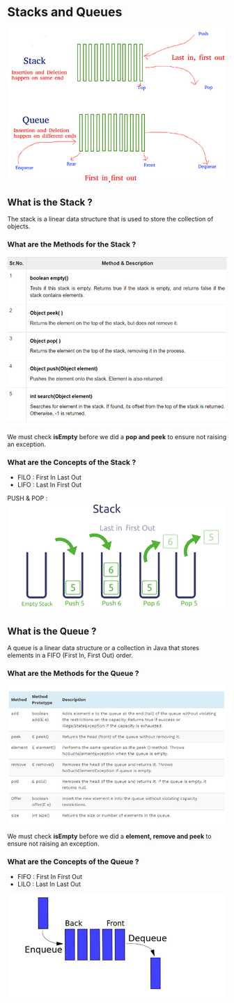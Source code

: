 # Stacks and Queues  
![S&Q](./StacksAndQueues/Stack-Queue.png)  
  
## What is the Stack ?  
 The stack is a linear data structure that is used to store the collection of objects.  
   

### What are the Methods for the Stack ?    
  <!-- https://www.tutorialspoint.com/java/java_stack_class.htm -->  
  
 ![Methods](./StacksAndQueues/methods.PNG)  
  
We must check **isEmpty** before we did a **pop and peek** to ensure not raising an exception.  
  
### What are the Concepts of the Stack ?   
* FILO : First In Last Out   
* LIFO : Last In First Out  

PUSH & POP :  
![P&P](./StacksAndQueues/Stack-data-structure.png)  
  
## What is the Queue ?  
A queue is a linear data structure or a collection in Java that stores elements in a FIFO (First In, First Out) order.  

### What are the Methods for the Queue ?  
<!-- https://www.softwaretestinghelp.com/java-queue-interface/#:~:text=A%20queue%20is%20a%20linear,and%20removed%20from%20the%20front. -->
![Queue](./StacksAndQueues/methodsQueue.PNG)  
  
We must check **isEmpty** before we did a **element, remove and peek** to ensure not raising an exception.  

### What are the Concepts of the Queue ?   
* FIFO : First In First Out    
* LILO : Last In Last Out  
  
![AddRemove](./StacksAndQueues/queue1.png)  
  
